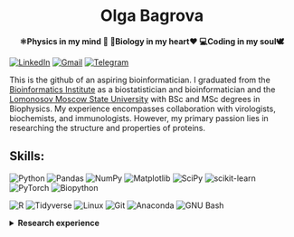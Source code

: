 <h1 align="center">Olga Bagrova</h1>
</div>

<p align="center">
<b>⚛️Physics in my mind 🧠 🧬Biology in my heart❤️ 💻Coding in my soul🕊️</b>
</p>

[![LinkedIn](https://img.shields.io/badge/olgabagrova-%230077B5?style=flat-square&logo=linkedin&logoColor=white)](https://linkedin.com/in/olga-bagrova-5812422a0)
[![Gmail](https://img.shields.io/badge/-olgabagrova98@gmail.com-c14438?style=flat-square&logo=Gmail&logoColor=white)](mailto:olgabagrova98@gmail.com) 
[![Telegram](https://img.shields.io/badge/-@OlgaB_MSU-%232CA5E0?style=flat-square&logo=Telegram&logoColor=white])](https://t.me/OlgaB_MSU)
<!---[![Twitter](https://img.shields.io/badge/Twitter--alga_3-brightgreen?style=social&logo=Twitter)](https://twitter.com/alga_3)-->


<p>
This is the github of an aspiring bioinformatician. I graduated from the <a href="https://bioinf.me/en">Bioinformatics Institute</a> as a biostatistician and bioinformatician and the <a href="https://msu.ru/en/">Lomonosov Moscow State University</a> with BSc and MSc degrees in Biophysics. My experience encompasses collaboration with virologists, biochemists, and immunologists. However, my primary passion lies in researching the structure and properties of proteins.
</p>



## Skills:
![Python](https://img.shields.io/badge/python-3670A0?style=for-the-badge&logo=python&logoColor=ffdd54)
![Pandas](https://img.shields.io/badge/pandas-%23150458.svg?style=for-the-badge&logo=pandas&logoColor=white) 
![NumPy](https://img.shields.io/badge/numpy-%23013243.svg?style=for-the-badge&logo=numpy&logoColor=white) 
![Matplotlib](https://img.shields.io/badge/Matplotlib-%23ffffff.svg?style=for-the-badge&logo=Matplotlib&logoColor=black)
![SciPy](https://img.shields.io/badge/SciPy-%230C55A5.svg?style=for-the-badge&logo=scipy&logoColor=%white)
![scikit-learn](https://img.shields.io/badge/scikit--learn-%23F7931E.svg?style=for-the-badge&logo=scikit-learn&logoColor=white) 
![PyTorch](https://img.shields.io/badge/PyTorch-%23EE4C2C.svg?style=for-the-badge&logo=PyTorch&logoColor=white)
![Biopython](https://github.com/Olga-Bagrova/readme_checking/blob/main/badges/biopython.svg?raw=true)

![R](https://img.shields.io/badge/r-%23276DC3.svg?style=for-the-badge&logo=r&logoColor=white) 
![Tidyverse](https://img.shields.io/badge/Tidyverse-161042?style=for-the-badge&logo=Tidyverse&logoColor=white) <!---dplyr, ggplot2, tidyverse, tidyr, ape, ggtree-->
![Linux](https://img.shields.io/badge/Linux-FCC624?style=for-the-badge&logo=linux&logoColor=black)
![Git](https://img.shields.io/badge/git-%23F05033.svg?style=for-the-badge&logo=git&logoColor=white)
![Anaconda](https://img.shields.io/badge/Anaconda-44A833?style=for-the-badge&logo=anaconda&color=525252)
![GNU Bash](https://img.shields.io/badge/GNU%20Bash-000000?style=for-the-badge&logo=GNU%20Bash&logoColor=white)



<details><summary>
<b>Research experience</b>
</summary><br> 
  
### Studying population frequencies of T-cell receptor (TCR) alleles using immune repertoire sequencing
<!--Publication/Results-->
[Repo](https://github.com/Olga-Bagrova/RepSeq_TCRanalysis)

*Comprehensive analysis of the TCR repertoire for a large group of donors.*

We analyzed:
* Gene usage distribution of the TRA and TRB chains for the identification of deletions
* Co-expression factors for V-V, J-J, V-J pairs within and between TRA and TRB chains 
* Genes usage between only functional and non-functional sequences to identify thymus selection
* We also compared found patterns between populations

* **Skills:** Python (*scipy, statsmodels, numpy, pandas, matplotlib, seaborn, re, os*), Bash, Jupyterhub, Conda, Biological databases (*IMGT*). <br>

  

### The analysis of the secondary structures distributions along the polypeptide chains of proteins within different functional classes, homologous proteins and topologous proteins
<!--Results. -->
[Repo](https://github.com/Olga-Bagrova/DistrProtStruc)

*Development of a new representation of proteins for comparing structures with a focus on the secondary structures distribution.*

* New representation of protein molecules using the distributions of secondary structures along their chains was developed
* Proteins from PDB were divided into groups according to function and homology
* Frequencies of occurrence of various secondary structures for the selected groups were compared

* **Skills:** Python (*biotite, numpy, pandas, matplotlib, seaborn, re, os*), Bash, Conda, Biological databases (*PDB, CATH, UniProt, NCBI, PFam, GO*). <br>



### Biostatistical analysis of melanoma patients’ transcriptomic data from open database TCGA
<!--Results. -->
[Repo](https://github.com/Olga-Bagrova/TCGA_SKCM)

*Analyzing transcriptomic data from melanoma samples to identify trends in gene expression and building a model to predict overall survival based on expression levels.*

* The study of clinical and transcriptomic data of patients with melanoma to identify patient groups and their patterns
* Transcriptomic signatures were selected based on a literature review and Cox regression to predict overall patient survival
* A survival prediction model using Cox regression has been developed

* **Skills:** R (*survival, survminer, glmnet, ComplexHeatmap, tidyverse, gtsummary, factoextra, ggbiplot, ggplot2, ggpubr, dplyr, plotly, tibble, matrixStats*), Biological databases (*TCGA, GO*).<br>

</details>

